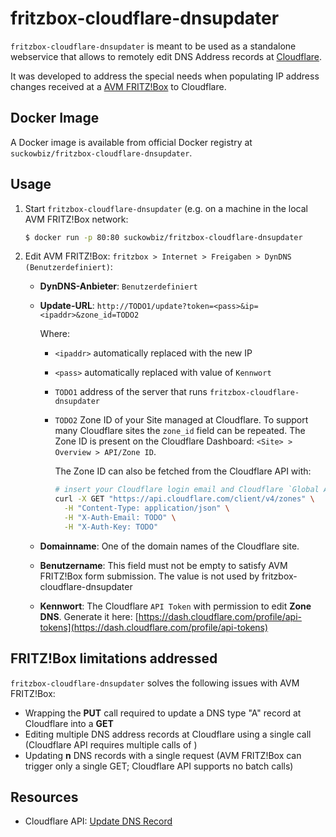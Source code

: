 # fritzbox-cloudflare-dnsupdater

`fritzbox-cloudflare-dnsupdater` is meant to be used as a standalone webservice that allows to remotely edit DNS
 Address records at [Cloudflare](https://www.cloudflare.com/).  
 
 It was developed to address the special needs when populating IP address changes received at a [AVM FRITZ!Box](https://avm.de/produkte/fritzbox/) to Cloudflare.
 
## Docker Image

A Docker image is available from official Docker registry at `suckowbiz/fritzbox-cloudflare-dnsupdater`.

## Usage

1. Start `fritzbox-cloudflare-dnsupdater` (e.g. on a machine in the local AVM FRITZ!Box network:

    ```bash
    $ docker run -p 80:80 suckowbiz/fritzbox-cloudflare-dnsupdater
    ```

1. Edit AVM FRITZ!Box: `fritzbox > Internet > Freigaben > DynDNS (Benutzerdefiniert)`:

    - **DynDNS-Anbieter**: `Benutzerdefiniert`
    - **Update-URL**: `http://TODO1/update?token=<pass>&ip=<ipaddr>&zone_id=TODO2`  
      
      Where:
      
      - `<ipaddr>` automatically replaced with the new IP
      - `<pass>` automatically replaced with value of `Kennwort`
      - `TODO1` address of the server that runs `fritzbox-cloudflare-dnsupdater`
      - `TODO2` Zone ID of your Site managed at Cloudflare. To support many Cloudflare sites the `zone_id` field can
       be repeated. The Zone ID is present on the Cloudflare Dashboard: `<Site> > Overview > API/Zone ID`.

         The Zone ID can also be fetched from the Cloudflare API with:

         ```bash
         # insert your Cloudflare login email and Cloudflare `Global API Key` (copy API Key from: https://dash.cloudflare.com/profile/api-tokens)
         curl -X GET "https://api.cloudflare.com/client/v4/zones" \
           -H "Content-Type: application/json" \
           -H "X-Auth-Email: TODO" \
           -H "X-Auth-Key: TODO"
         ```
    - **Domainname**: One of the domain names of the Cloudflare site.
    - **Benutzername**: This field must not be empty to satisfy AVM FRITZ!Box form submission. The value is not used by
     fritzbox-cloudflare-dnsupdater
    - **Kennwort**: The Cloudflare `API Token` with permission to edit **Zone DNS**. Generate it here: [https://dash.cloudflare.com/profile/api-tokens](https://dash.cloudflare.com/profile/api-tokens)

## FRITZ!Box limitations addressed

`fritzbox-cloudflare-dnsupdater` solves the following issues with AVM FRITZ!Box:

- Wrapping the **PUT** call required to update a DNS type "A" record at Cloudflare into a **GET**
- Editing multiple DNS address records at Cloudflare using a single call (Cloudflare API requires multiple
 calls of )
- Updating **n** DNS records with a single request (AVM FRITZ!Box can trigger only a single GET; Cloudflare API
 supports no batch calls)

## Resources

- Cloudflare API: [Update DNS Record](https://api.cloudflare.com/#dns-records-for-a-zone-update-dns-record)
